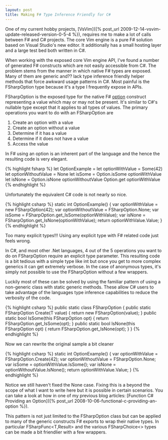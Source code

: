 ```yaml
---
layout: post
title: Making F# Type Inference Friendly for C#
---
```

One of my current hobby projects, [VsVim]({% post_url 2009-12-14-vsvim-update-released-version-0-5-4 %}), requires me to make a lot of calls between F# and C# projects. The core Vim engine is a pure F# solution based on Visual Studio's new editor. It additionally has a small hosting layer and a large test bed both written in C#.

When working with the exposed core Vim engine API, I've found a number of generated F# constructs which are not easily accessible from C#. The problem stems from the manner in which native F# types are exposed. Many of them are generic and?? lack type inference friendly helper methods that force awkward usage patterns in C#. Most painful is the FSharpOption<T> type because it's a type I frequently expose in APIs.

FSharpOption<T> is the exposed type for the native F# [option](http://msdn.microsoft.com/en-us/library/dd233245\(VS.100\).aspx) construct representing a value which may or may not be present. It's similar to C#'s nullable type except that it applies to all types of values. The primary operations you want to do with an FSharpOption<T> are

  1. Create an option with a value 
  2. Create an option without a value 
  3. Determine if it has a value 
  4. Determine if it does not have a value 
  5. Access the value 

In F# using an option is an inherent part of the language and the hence the resulting code is very elegant.

{% highlight fsharp %}
let OptionExample = 
    let optionWithValue = Some(42)
    let optionWithoutValue = None
    let isSome = Option.isSome optionWithValue
    let isNone = Option.isNone optionWithoutValue
    Option.get optionWithValue
{% endhighlight %}

Unfortunately the equivalent C# code is not nearly so nice.

    
{% highlight csharp %}
static int OptionExample() {
    var optionWithValue = new FSharpOption<int>(42);
    var optionWithoutValue = FSharpOption<int>.None;
    var isSome = FSharpOption<int>.get_IsSome(optionWithValue);
    var isNone = FSharpOption<int>.get_IsNone(optionWithValue);
    return optionWithValue.Value;
}
{% endhighlight %}

Too many explicit types!!! Using any explicit type with F# related code just feels wrong.

In C#, and most other .Net languages, 4 out of the 5 operations you want to do on FSharpOption require an explicit type parameter. This resulting code is a bit tedious with a simple type like int but once you get to more complex generics it can get extremely verbose. In the case of anonymous types, it's simply not possible to use the FSharpOption<T> without a few wrappers.

Luckily most of these can be solved by using the familiar pattern of using a non-generic class with static generic methods. These allow C# users to take advantage of the languages type inference capabilities to reduce the verbosity of the code.

{% highlight csharp %}
public static class FSharpOption {
    public static FSharpOption<T> Create<T>(T value) {
        return new FSharpOption<T>(value);
    }
    public static bool IsSome<T>(this FSharpOption<T> opt) {
        return FSharpOption<T>.get_IsSome(opt);
    }
    public static bool IsNone<T>(this FSharpOption<T> opt) {
        return FSharpOption<T>.get_IsNone(opt);
    }
}
{% endhighlight %}

Now we can rewrite the original sample a bit cleaner
    
{% highlight csharp %}
static int OptionExample() {
    var optionWithValue = FSharpOption.Create(42);
    var optionWithoutValue = FSharpOption<int>.None;
    var isSome = optionWithValue.IsSome();
    var isNone = optionWithoutValue.IsNone();
    return optionWithValue.Value;
}
{% endhighlight %}

Notice we still haven't fixed the None case. Fixing this is a beyond the scope of what I want to write here but it is possible in certain scenarios.  You can take a look at how in one of my previous blog articles: [Function C# Providing an Option]({% post_url 2008-10-06-functional-c-providing-an-option %}).

This pattern is not just limited to the FSharpOption class but can be applied to many of the generic constructs F# exports to wrap their native types. In particular FSharpFunc<T,Result> and the various FSharpChoice<> types can be made a bit friendlier with a few wrappers.

